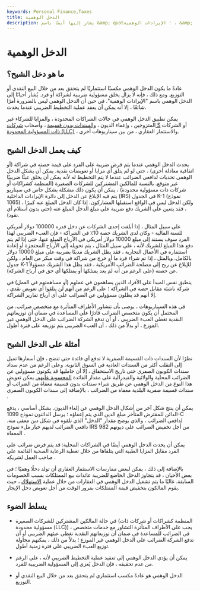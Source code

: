 ```yaml
---
keywords: Personal Finance,Taxes
title: الدخل الوهمية
description: يشار إليها أيضًا باسم &amp; quot؛ الإيرادات الوهمية ، &amp; quot؛ الدخل الوهمي هو أموال لا تتلقاها شراكة أو فرد ولكنها لا تزال خاضعة للضريبة.
---
```


# الدخل الوهمية
## ما هو دخل الشبح؟

عادةً ما يكون الدخل الوهمي مكسبًا استثماريًا لم يتحقق بعد من خلال البيع النقدي أو التوزيع. ومع ذلك ، فإنه لا يزال يخلق مسؤولية ضريبية لشراكة أو فرد. يُشار أحيانًا إلى الدخل الوهمي باسم "الإيرادات الوهمية". في حين أن الدخل الوهمي ليس بالضرورة أمرًا شائعًا ، إلا أنه يمكن أن يعقد عملية التخطيط الضريبي عندما يحدث.

يمكن تطبيق الدخل الوهمي في حالات الشراكات المحدودة ، والمزايا للشركاء غير المتزوجين ، وإعفاء الديون ، [والسندات بدون قسيمة](/zero-couponbond) ، وأصحاب [شركات S](/subchapters) أو الشركات [ذات المسؤولية المحدودة (LLC)](/llc) ، والاستثمار العقاري ، من بين سيناريوهات أخرى.

## كيف يعمل الدخل الشبح

يحدث الدخل الوهمي عندما يتم فرض ضريبة على الفرد على قيمة حصته في شراكة (أو اتفاقية معادلة أخرى) ، حتى لو لم يتلق أي مزايا أو تعويضات نقدية. يمكن أن يشكل الدخل الوهمي تحديات لدافعي الضرائب عندما لا يتم التخطيط له لأنه يمكن أن يخلق عبئًا ضريبيًا غير متوقع. بالنسبة للمالكين المشتركين للشركات الصغيرة (المنظمة كشراكات أو شركات ذات مسؤولية محدودة) ، يمكن أن يكون ذلك مشكلة بشكل خاص في سيناريو يتم فيه الإبلاغ عن الدخل إلى دائرة الإيرادات الداخلية (IRS) في الجدول K-1 (نموذج 1065) ، ولكن الدخل ليس في الواقع استقبلها المشاركون. إذا كان الدخل المبلغ عنه كبيرًا ، فقد يتعين على الشريك دفع ضريبة على مبلغ الدخل المبلغ عنه (حتى بدون استلام أي نقود).

على سبيل المثال ، إذا أبلغت إحدى الشركات عن دخل قدره 100000 دولار أمريكي للسنة المالية - وكان لدى الشريك حصة 10٪ في الشراكة - فإن العبء الضريبي لهذا الفرد سوف يستند إلى مبلغ 10000 دولار أمريكي في الأرباح المبلغ عنها. حتى إذا لم يتم دفع هذا المبلغ للشريك لأنه ، على سبيل المثال ، يتم تحويله إلى الأرباح المحتجزة أو إعادة استثماره في الأعمال التجارية ، فقد يظل الشريك مدينًا بضريبة على مبلغ 10000 دولار بالكامل. وبالمثل ، إذا تم شراء فرد ما أو خرج من شراكة في وقت مبكر من العام ، ولكن جدول K-1 للإبلاغ عن ربح إلى مصلحة الضرائب الأمريكية ، فقد يظل هذا الشريك مسؤولاً عن حصته (على الرغم من أنه لم يعد يمتلكها أو يمتلكها أي حق في أرباح الشركة).

ينطبق نفس المبدأ على الأفراد الذين يساهمون في عملهم (أو مساهمتهم في العمل) في شركة ناشئة مقابل حصة في الشراكة ؛ على الرغم من أنهم لن يتلقوا أي تعويض نقدي ، إلا أنهم قد يظلون مسؤولين عن الضرائب على أي أرباح تقارير الشراكة.

في هذه السيناريوهات ، يوصى بأن تتشاور الأطراف المتأثرة مع متخصص ضرائب. من المحتمل أن يكون متخصص الضرائب قادرًا على المساعدة في ضمان أن توزيعاتهم النقدية تغطي العبء الضريبي ، أو أن تدفع الشركة الضرائب على الدخل الوهمي غير الموزع ، أو بدلاً من ذلك ، أن العبء الضريبي يتم توزيعه على فترة أطول.

## أمثلة على الدخل الشبح

نظرًا لأن السندات ذات القسيمة الصفرية لا تدفع أي فائدة حتى تنضج ، فإن أسعارها تميل إلى التقلب أكثر من السندات العادية في السوق الثانوية. وعلى الرغم من عدم سداد سندات الكوبون الصفري حتى تاريخ الاستحقاق ، إلا أن حامليها قد يكونون مسؤولين عن الضرائب المحلية والولائية والفيدرالية على مقدار الفائدة [المحسوبة عليهم.](/imputed-value) يمكن تعويض هذا النوع من الدخل الوهمي عن طريق شراء سندات بدون قسيمة معفاة من الضرائب أو سندات قسيمة صفرية البلدية معفاة من الضرائب ، بالإضافة إلى سندات الكوبون الصفري .

يمكن أن ينتج شكل آخر من أشكال الدخل الوهمي عن إلغاء الديون. بشكل أساسي ، يدفع الدائن للمقترض المتأخر مبلغ الدين الذي يتم إعفاؤه ؛ يرسل الدائنون نموذج 1099-C لدافعي الضرائب ، والذي يوضح مقدار "الدخل" الذي تلقوه في شكل دين معفى منه. دافعي الضرائب لديهم خيار ملء نموذج IRS 982 من أجل تخفيض الضرائب على ديونهم المعفاة .

يمكن أن يحدث الدخل الوهمي أيضًا في الشراكات المحلية: قد يتم فرض ضرائب على الفرد مقابل المزايا الطبية التي يتلقاها من خلال تغطية الرعاية الصحية القائمة على صاحب العمل لشريكه .

بالإضافة إلى ذلك ، يمكن لبعض ممارسات الاستثمار العقاري أن تولد دخلًا وهميًا ؛ في بعض الأحيان ، قد يتجاوز الدخل الخاضع للضريبة عائدات بيع الممتلكات بسبب الخصومات السابقة. غالبًا ما يتم تشغيل الدخل الوهمي في العقارات من خلال عملية [الاستهلاك](/depreciation) ، حيث يقوم المالكون بتخفيض قيمة الممتلكات بمرور الوقت من أجل تعويض دخل الإيجار.

## يسلط الضوء

- في حالة المالكين المشتركين للشركات الصغيرة (المنظمة كشراكات أو شركات ذات مسؤولية محدودة (LLC)) ، يجب على الأطراف المتأثرة التشاور مع خدمات متخصص في الضرائب للمساعدة في ضمان أن توزيعاتهم النقدية تغطي عبئهم الضريبي أو أن تدفع الشركة الضرائب على الدخل الوهمي غير الموزع ؛ بدلاً من ذلك ، يمكنهم محاولة توزيع العبء الضريبي على فترة زمنية أطول.

- يمكن أن يؤدي الدخل الوهمي إلى تعقيد عملية التخطيط الضريبي لأنه ، على الرغم من عدم تحقيقه ، فإن الدخل يُعزى إلى المسؤولية الضريبية للفرد.

- الدخل الوهمي هو عادةً مكسب استثماري لم يتحقق بعد من خلال البيع النقدي أو التوزيع.


